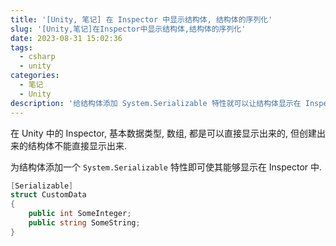 ```yaml
---
title: '[Unity, 笔记] 在 Inspector 中显示结构体, 结构体的序列化'
slug: '[Unity,笔记]在Inspector中显示结构体,结构体的序列化'
date: 2023-08-31 15:02:36
tags:
  - csharp
  - unity
categories:
  - 笔记
  - Unity
description: '给结构体添加 System.Serializable 特性就可以让结构体显示在 Inspector 中了'
---
```


在 Unity 中的 Inspector, 基本数据类型, 数组, 都是可以直接显示出来的, 但创建出来的结构体不能直接显示出来.


为结构体添加一个 `System.Serializable` 特性即可使其能够显示在 Inspector 中.


```cs
[Serializable]
struct CustomData
{
    public int SomeInteger;
    public string SomeString;
}
```
